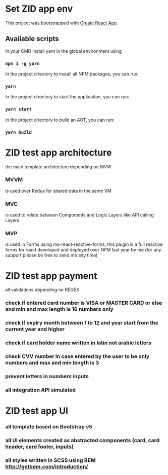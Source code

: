 # Set ZID app env

This project was bootstrapped with [Create React App](https://github.com/facebook/create-react-app).

## Available scripts

In your CMD install yarn in the global environment using
### `npm i -g yarn`

In the project directory to install all NPM packages, you can run:
### `yarn`

In the project directory to start the application, you can run:
### `yarn start`

In the project directory to build an AOT, you can run:
### `yarn build`


# ZID test app architecture

the main template architecture depending on MVW 
### MVVM
is used over Redux for shared data in the same VM
### MVC
is used to relate between Components and Logic Layers like API calling Layers
### MVP
is used in Forms using ms-react-reactive-forms, this plugin is a full reactive forms for react developed and deployed over NPM last year by me (for any support please be free to send me any time)


# ZID test app payment

all validations depending on REGEX
### check if entered card number is VISA or MASTER CARD or else and min and max length is 16 numbers only
### check if expiry month between 1 to 12 and year start from the current year and higher
### check if card holder name written in latin not arabic letters
### check CVV number in case entered by the user to be only numbers and max and min length is 3
### prevent letters in numbers inputs
### all integration API simulated

# ZID test app UI

### all template based on Bootstrap v5
### all UI elements created as abstracted components (card, card header, card footer, inputs)
### all styles written in SCSS using BEM http://getbem.com/introduction/ 
